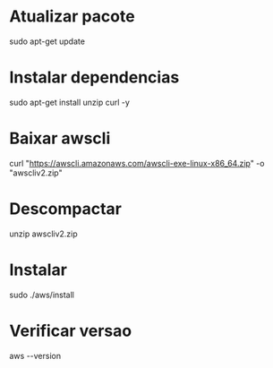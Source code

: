 # Atualizar pacote
sudo apt-get update

# Instalar dependencias
sudo apt-get install unzip curl -y

# Baixar awscli
curl "https://awscli.amazonaws.com/awscli-exe-linux-x86_64.zip" -o "awscliv2.zip"

# Descompactar
unzip awscliv2.zip

# Instalar
sudo ./aws/install

# Verificar versao
aws --version
